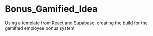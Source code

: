 # Bonus_Gamified_Idea
Using a template from React and Supabase, creating the build for the gamified employee bonus system
